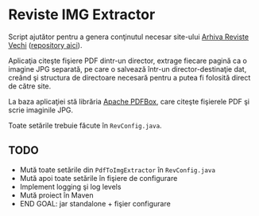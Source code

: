 # Reviste IMG Extractor

Script ajutător pentru a genera conţinutul necesar site-ului [Arhiva Reviste Vechi](http://arhivarevistevechi.mythweb.ro) ([repository aici](https://github.com/cristan2/ArhivaRevisteVechi)).
 
Aplicaţia citeşte fişiere PDF dintr-un director, extrage fiecare pagină ca o imagine JPG separată, pe care o salvează într-un director-destinaţie dat, creând şi structura de directoare necesară pentru a putea fi folosită direct de către site.

La baza aplicaţiei stă librăria [Apache PDFBox](https://pdfbox.apache.org/), care citeşte fişierele PDF şi scrie imaginile JPG.

Toate setările trebuie făcute în `RevConfig.java`.


## TODO
* Mută toate setările din `PdfToImgExtractor` în `RevConfig.java`
* Mută apoi toate setările în fişiere de configurare
* Implement logging şi log levels
* Mută proiect în Maven
* END GOAL: jar standalone + fişier configurare
